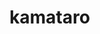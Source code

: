 # kamataro
<!doctype html>
<!--[if lt IE 7 ]> <html lang="en" class="ie6"> <![endif]-->
<!--[if IE 7 ]>    <html lang="en" class="ie7"> <![endif]-->
<!--[if IE 8 ]>    <html lang="en" class="ie8"> <![endif]-->
<!--[if IE 9 ]>    <html lang="en" class="ie9"> <![endif]-->
<!--[if !IE]><!--> <html lang="en"> <!--<![endif]-->
<head>
<meta name="viewport" content="width = 1050, user-scalable = no" />
<script type="text/javascript" src="../../extras/jquery.min.1.7.js"></script>
<script type="text/javascript" src="../../extras/modernizr.2.5.3.min.js"></script>
</head>
<body background="bg.mp4">

<div class="flipbook-viewport">
	<div class="container">
		<div class="flipbook">
			<div style="background-image:url(pages/1.jpg)"></div>
			<div style="background-image:url(pages/2.jpg)"></div>
			<div style="background-image:url(pages/3.jpg)"></div>
			<div style="background-image:url(pages/4.jpg)"></div>
			<div style="background-image:url(pages/5.jpg)"></div>
			<div style="background-image:url(pages/6.jpg)"></div>
		</div>
	</div>
</div>


<script type="text/javascript">

function loadApp() {

	// Create the flipbook

	$('.flipbook').turn({
			// Width

			width:922,
			
			// Height

			height:600,

			// Elevation

			elevation: 50,
			
			// Enable gradients

			gradients: true,
			
			// Auto center this flipbook

			autoCenter: true

	});
}

// Load the HTML4 version if there's not CSS transform

yepnope({
	test : Modernizr.csstransforms,
	yep: ['../../lib/turn.js'],
	nope: ['../../lib/turn.html4.min.js'],
	both: ['css/basic.css'],
	complete: loadApp
});

</script>

</body>
</html>
